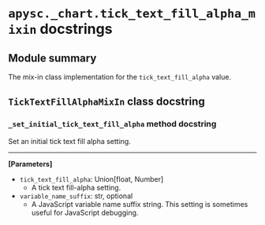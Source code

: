 # `apysc._chart.tick_text_fill_alpha_mixin` docstrings

## Module summary

The mix-in class implementation for the `tick_text_fill_alpha` value.

## `TickTextFillAlphaMixIn` class docstring

### `_set_initial_tick_text_fill_alpha` method docstring

Set an initial tick text fill alpha setting.<hr>

**[Parameters]**

- `tick_text_fill_alpha`: Union[float, Number]
  - A tick text fill-alpha setting.
- `variable_name_suffix`: str, optional
  - A JavaScript variable name suffix string. This setting is sometimes useful for JavaScript debugging.